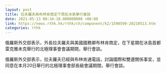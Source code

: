 ```yaml
---
layout: post
title: 拉夫羅夫與布林肯商定下周在冰島舉行會談
date: 2021-05-13 00:34:10.000000000 +08:00
link: https://news.rthk.hk/rthk/ch/component/k2/1590599-20210513.htm
categories: rthk
---
```


俄羅斯外交部表示，外長拉夫羅夫與美國國務卿布林肯商定，在下星期在冰島首都雷克雅未克舉行的北極理事會會議期間，舉行會談。

俄羅斯外交部表示，拉夫羅夫已經與布林肯通電話，討論國際和雙邊關係事宜，並同意在本月20日舉行的北極理事會部長級會議期間，舉行會談。
